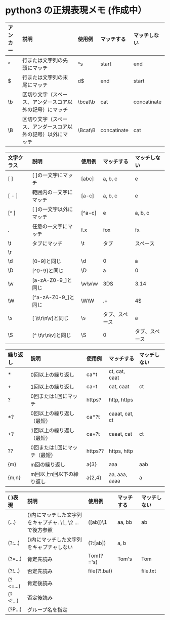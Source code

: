 # python3 の正規表現メモ (作成中）

|アンカー|説明|使用例|マッチする|マッチしない|
|:---|:---|:---|:---|:---|
^|行または文字列の先頭にマッチ|^s|start|end|
$|行または文字列の末尾にマッチ|d$|end|start|
\b|区切り文字（スペース、アンダースコア以外の記号）にマッチ|\bcat\b|cat|concatinate|
\B|区切り文字（スペース、アンダースコア以外の記号）以外にマッチ|\Bcat\B|concatinate|cat|

|文字クラス|説明|使用例|マッチする|マッチしない|
|:---|:---|:---|:---|:---|
[ ]|[ ]の一文字にマッチ|[abc]|a, b, c|e|
[ - ]|範囲内の一文字にマッチ|[a-c]|a, b, c|e|
[^ ]|[ ]の一文字以外にマッチ|[^a-c]|e|a, b, c|
.|任意の一文字にマッチ|f.x|fox|fx|
\t|タブにマッチ|\t|タブ|スペース|
\r||||
\d|[0-9]と同じ|\d|0|a|
\D|[^0-9]と同じ|\D|a|0|
\w|[a-zA-Z0-9\_]と同じ|\w\w\w|3DS|3.14|
\W|[^a-zA-Z0-9\_]と同じ|\W\W|.+|4$|
\s|[ \t\r\n\v]と同じ|\s|タブ、スペース|a|
\S|[^ \t\r\n\v]と同じ|\S|0|タブ、スペース|


|繰り返し|説明|使用例|マッチする|マッチしない|
|:---|:---|:---|:---|:---|
\*|0回以上の繰り返し|ca\*t|ct, cat, caat||
+|1回以上の繰り返し|ca+t|cat, caat|ct|
?|0回または1回にマッチ|https?|http, https|
\*?|0回以上の繰り返し（最短）|ca\*?t|caaat, cat, ct||
+?|1回以上の繰り返し（最短）|ca+?t|caaat, cat|ct|
??|0回または1回にマッチ（最短）|https??|https, http||
{m}|m回の繰り返し|a{3}|aaa|aab|
{m,n}|m回以上n回以下の繰り返し|a{2,4}|aa, aaa, aaaa|a|

|( )表現|説明|使用例|マッチする|マッチしない|
|:---|:---|:---|:---|:---|
(...)|()内にマッチした文字列をキャプチャ. \1, \2 ... で後方参照|([ab])\1|aa, bb|ab|
(?:...)|()内にマッチした文字列をキャプチャしない|(?:[ab])|a, b||
(?=...)|肯定先読み|Tom(?='s)|Tom's|Tom|
(?!...)|否定先読み|file(?!\.bat)||file.txt|file.bat
(?<=...)|肯定後読み
(?<!...)|否定後読み
(?P...)|グループ名を指定
